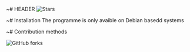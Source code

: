 ~# HEADER
![Stars](https://img.shields.io/github/stars/JKW301/projet_opensource?style=social)

~# Installation
The programme is only avaible on Debian basedd systems

~# Contribution methods

![GitHub forks](https://img.shields.io/github/forks/JKW301/https%3A%2F%2Fgithub.com%2FJKW301%2Fprojet_opensource%2F)
